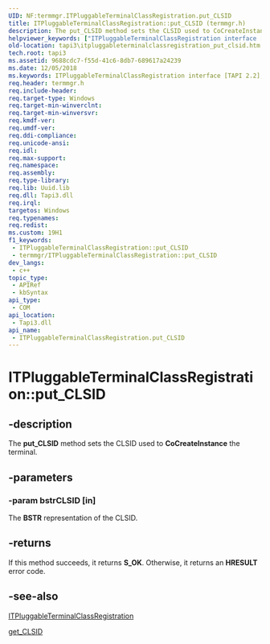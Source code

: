 ```yaml
---
UID: NF:termmgr.ITPluggableTerminalClassRegistration.put_CLSID
title: ITPluggableTerminalClassRegistration::put_CLSID (termmgr.h)
description: The put_CLSID method sets the CLSID used to CoCreateInstance the terminal.
helpviewer_keywords: ["ITPluggableTerminalClassRegistration interface [TAPI 2.2]","put_CLSID method","ITPluggableTerminalClassRegistration.put_CLSID","ITPluggableTerminalClassRegistration::put_CLSID","_tapi3_itpluggableterminalclassregistration_put_clsid","put_CLSID","put_CLSID method [TAPI 2.2]","put_CLSID method [TAPI 2.2]","ITPluggableTerminalClassRegistration interface","tapi3.itpluggableterminalclassregistration_put_clsid","termmgr/ITPluggableTerminalClassRegistration::put_CLSID"]
old-location: tapi3\itpluggableterminalclassregistration_put_clsid.htm
tech.root: tapi3
ms.assetid: 9688cdc7-f55d-41c6-8db7-689617a24239
ms.date: 12/05/2018
ms.keywords: ITPluggableTerminalClassRegistration interface [TAPI 2.2],put_CLSID method, ITPluggableTerminalClassRegistration.put_CLSID, ITPluggableTerminalClassRegistration::put_CLSID, _tapi3_itpluggableterminalclassregistration_put_clsid, put_CLSID, put_CLSID method [TAPI 2.2], put_CLSID method [TAPI 2.2],ITPluggableTerminalClassRegistration interface, tapi3.itpluggableterminalclassregistration_put_clsid, termmgr/ITPluggableTerminalClassRegistration::put_CLSID
req.header: termmgr.h
req.include-header: 
req.target-type: Windows
req.target-min-winverclnt: 
req.target-min-winversvr: 
req.kmdf-ver: 
req.umdf-ver: 
req.ddi-compliance: 
req.unicode-ansi: 
req.idl: 
req.max-support: 
req.namespace: 
req.assembly: 
req.type-library: 
req.lib: Uuid.lib
req.dll: Tapi3.dll
req.irql: 
targetos: Windows
req.typenames: 
req.redist: 
ms.custom: 19H1
f1_keywords:
 - ITPluggableTerminalClassRegistration::put_CLSID
 - termmgr/ITPluggableTerminalClassRegistration::put_CLSID
dev_langs:
 - c++
topic_type:
 - APIRef
 - kbSyntax
api_type:
 - COM
api_location:
 - Tapi3.dll
api_name:
 - ITPluggableTerminalClassRegistration.put_CLSID
---
```


# ITPluggableTerminalClassRegistration::put_CLSID


## -description

The 
<b>put_CLSID</b> method sets the CLSID used to <b>CoCreateInstance</b> the terminal.

## -parameters

### -param bstrCLSID [in]

The <b>BSTR</b> representation of the CLSID.

## -returns

If this method succeeds, it returns <b>S_OK</b>. Otherwise, it returns an <b>HRESULT</b> error code.

## -see-also

<a href="/windows/desktop/api/termmgr/nn-termmgr-itpluggableterminalclassregistration">ITPluggableTerminalClassRegistration</a>



<a href="/windows/desktop/api/termmgr/nf-termmgr-itpluggableterminalclassregistration-get_clsid">get_CLSID</a>